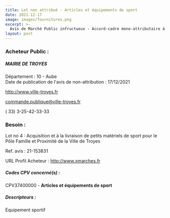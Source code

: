```yaml
---
title: Lot non attribué - Articles et équipements de sport
date: 2021-12-17
image: images/fournitures.png
excerpt: >-
  Avis de Marché Public infructueux - Accord-cadre mono-attributaire à bons de commande - Acquisition et livraison de petits équipements en mousse et de petits matériels de sport - Pôle Famille Proximité - Lot 4 Petits équipement de sport
layout: post
---
```


### Acheteur Public :
##### MAIRIE DE TROYES
Département : 10 - Aube<br/>
Date de publication de l'avis de non-attribution : 17/12/2021


http://www.ville-troyes.fr

commande.publique@ville-troyes.fr

( 33) 3-25-42-33-33
### Besoin :

Lot no 4 : Acquisition et à la livraison de petits matériels de sport pour le Pôle Famille et Proximité de la Ville de Troyes

Ref. avis : 21-153831

URL Profil Acheteur : http://www.xmarches.fr

##### Codes CPV concerné(s) :
CPV37400000 - **Articles et équipements de sport** <br/>

##### Descripteurs :
Equipement sportif <br/>
